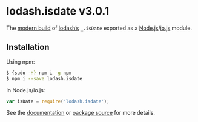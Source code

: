 # lodash.isdate v3.0.1

The [modern build](https://github.com/lodash/lodash/wiki/Build-Differences) of [lodash’s](https://lodash.com/) `_.isDate` exported as a [Node.js](http://nodejs.org/)/[io.js](https://iojs.org/) module.

## Installation

Using npm:

```bash
$ {sudo -H} npm i -g npm
$ npm i --save lodash.isdate
```

In Node.js/io.js:

```js
var isDate = require('lodash.isdate');
```

See the [documentation](https://lodash.com/docs#isDate) or [package source](https://github.com/lodash/lodash/blob/3.0.1-npm-packages/lodash.isdate) for more details.
